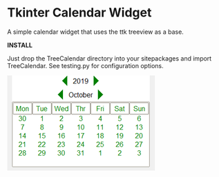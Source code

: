 # Tkinter Calendar Widget
 A simple calendar widget that uses the ttk treeview as a base. 
 
 **INSTALL**
 
 Just drop the TreeCalendar directory into your sitepackages and import TreeCalendar. See testing.py for configuration options. 

![alt text](https://github.com/cjonesrun3/Tkinter-Calendar-Widget/blob/master/TreeCalImg.PNG)
